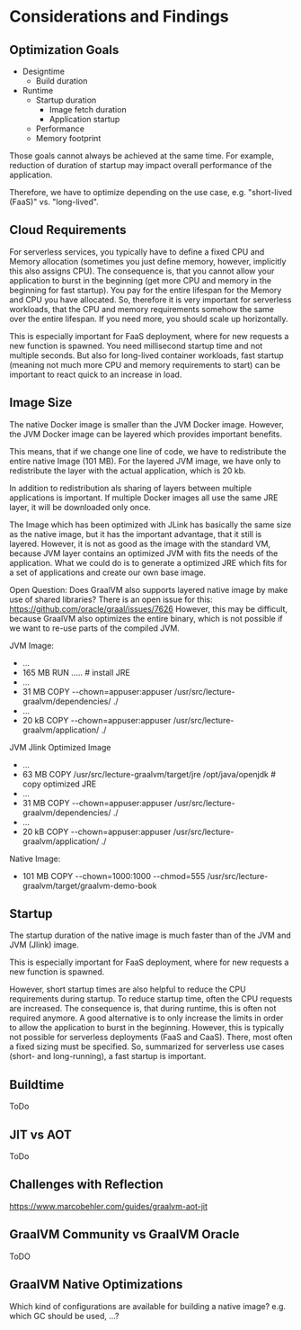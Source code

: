# Considerations and Findings

## Optimization Goals

* Designtime
    * Build duration
* Runtime
    * Startup duration
        * Image fetch duration
        * Application startup
    * Performance
    * Memory footprint

Those goals cannot always be achieved at the same time. For example, reduction of duration of startup may impact overall performance of the application.

Therefore, we have to optimize depending on the use case, e.g. "short-lived (FaaS)" vs. "long-lived".

## Cloud Requirements

For serverless services, you typically have to define a fixed CPU and Memory allocation (sometimes you just define memory, however, implicitly this also assigns CPU).
The consequence is, that you cannot allow your application to burst in the beginning (get more CPU and memory in the beginning for fast startup).
You pay for the entire lifespan for the Memory and CPU you have allocated. So, therefore it is very important for serverless workloads, that the CPU and memory requirements somehow the same over the entire lifespan.
If you need more, you should scale up horizontally. 

This is especially important for FaaS deployment, where for new requests a new function is spawned. You need millisecond startup time and not multiple seconds.
But also for long-lived container workloads, fast startup (meaning not much more CPU and memory requirements to start) can be important to react quick to an increase in load.

## Image Size

The native Docker image is smaller than the JVM Docker image. However, the JVM Docker image can be layered which provides important benefits.

This means, that if we change one line of code, we have to redistribute the entire native Image (101 MB).
For the layered JVM image, we have only to redistribute the layer with the actual application, which is 20 kb.

In addition to redistribution als sharing of layers between multiple applications is important.
If multiple Docker images all use the same JRE layer, it will be downloaded only once.

The Image which has been optimized with JLink has basically the same size as the native image, but it has the important advantage, that it still is layered.
However, it is not as good as the image with the standard VM, because JVM layer contains an optimized JVM with fits the needs of the application.
What we could do is to generate a optimized JRE which fits for a set of applications and create our own base image.

Open Question: Does GraalVM also supports layered native image by make use of shared libraries?
There is an open issue for this: https://github.com/oracle/graal/issues/7626
However, this may be difficult, because GraalVM also optimizes the entire binary, which is not possible if we want to re-use parts of the compiled JVM.

JVM Image:
* ...
* 165 MB RUN ..... # install JRE
* ...
*  31 MB COPY --chown=appuser:appuser /usr/src/lecture-graalvm/dependencies/ ./
* ...
*  20 kB COPY --chown=appuser:appuser /usr/src/lecture-graalvm/application/ ./

JVM Jlink Optimized Image
* ...
* 63 MB COPY /usr/src/lecture-graalvm/target/jre /opt/java/openjdk # copy optimized JRE
* ...
* 31 MB COPY --chown=appuser:appuser /usr/src/lecture-graalvm/dependencies/ ./
* ...
* 20 kB COPY --chown=appuser:appuser /usr/src/lecture-graalvm/application/ ./

Native Image:
* 101 MB  COPY --chown=1000:1000 --chmod=555 /usr/src/lecture-graalvm/target/graalvm-demo-book

## Startup

The startup duration of the native image is much faster than of the JVM and JVM (Jlink) image.

This is especially important for FaaS deployment, where for new requests a new function is spawned.

However, short startup times are also helpful to reduce the CPU requirements during startup.
To reduce startup time, often the CPU requests are increased. The consequence is, that during runtime, this is often not required anymore.
A good alternative is to only increase the limits in order to allow the application to burst in the beginning.
However, this is typically not possible for serverless deployments (FaaS and CaaS). There, most often a fixed sizing must be specified.
So, summarized for serverless use cases (short- and long-running), a fast startup is important.

## Buildtime

ToDo

## JIT vs AOT

ToDo

## Challenges with Reflection

https://www.marcobehler.com/guides/graalvm-aot-jit

## GraalVM Community vs GraalVM Oracle

ToDO

## GraalVM Native Optimizations

Which kind of configurations are available for building a native image? e.g. which GC should be used, ...?

